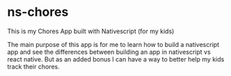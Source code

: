 # ns-chores
This is my Chores App built with Nativescript (for my kids) 

The main purpose of this app is for me to learn how to build a nativescript app and see the differences between building an app in nativescript vs react native. But as an added bonus I can have a way to better help my kids track their chores. 

